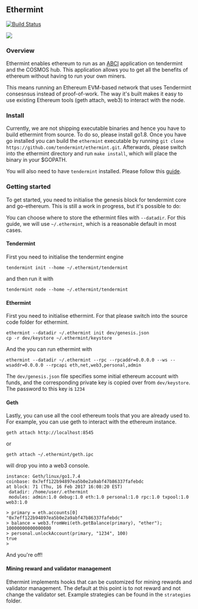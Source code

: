 ## Ethermint

[![Build Status](https://circleci.com/gh/tendermint/ethermint/tree/master.svg?style=shield)](https://circleci.com/gh/tendermint/ethermint/tree/master)

[![](https://tokei.rs/b1/github/tendermint/ethermint)](https://github.com/tendermint/ethermint)

### Overview

Ethermint enables ethereum to run as an [ABCI](https://github.com/tendermint/abci) application on tendermint and the COSMOS hub. This application allows you to get all the benefits of ethereum without having to run your own miners.

This means running an Ethereum EVM-based network that uses Tendermint consesnsus instead of proof-of-work.
The way it's built makes it easy to use existing Ethereum tools (geth attach, web3) to interact with the node.

### Install
Currently, we are not shipping executable binaries and hence you have to build ethermint from source. To do so, please install go1.8. Once you have go installed you can build the `ethermint` executable by running `git clone https://github.com/tendermint/ethermint.git`. Afterwards, please switch into the ethermint directory and run `make install`, which will place the binary in your $GOPATH.

You will also need to have `tendermint` installed. Please follow this [guide](https://tendermint.com/docs/guides/install).

### Getting started
To get started, you need to initialise the genesis block for tendermint core and go-ethereum.
This is still a work in progress, but it's possible to do:

You can choose where to store the ethermint files with `--datadir`. For this guide, we will use `~/.ethermint`, which is a reasonable default in most cases.

#### Tendermint
First you need to initialise the tendermint engine

```
tendermint init --home ~/.ethermint/tendermint
```

and then run it with
```
tendermint node --home ~/.ethermint/tendermint
```

#### Ethermint
First you need to initialise ethermint.
For that please switch into the source code folder for ethermint.

```
ethermint --datadir ~/.ethermint init dev/genesis.json
cp -r dev/keystore ~/.ethermint/keystore
```

And the you can run ethermint with
```
ethermint --datadir ~/.ethermint --rpc --rpcaddr=0.0.0.0 --ws --wsaddr=0.0.0.0 --rpcapi eth,net,web3,personal,admin
```

The `dev/genesis.json` file specifies some initial ethereum account with funds,
and the corresponding private key is copied over from `dev/keystore`.
The password to this key is `1234`

#### Geth

Lastly, you can use all the cool ethereum tools that you are already used to. For example, you can use geth to interact with the ethereum instance.

```
geth attach http://localhost:8545
```
or
```
geth attach ~/.ethermint/geth.ipc
```
will drop you into a web3 console.

```
instance: Geth/linux/go1.7.4
coinbase: 0x7eff122b94897ea5b0e2a9abf47b86337fafebdc
at block: 71 (Thu, 16 Feb 2017 16:08:20 EST)
 datadir: /home/user/.ethermint
 modules: admin:1.0 debug:1.0 eth:1.0 personal:1.0 rpc:1.0 txpool:1.0 web3:1.0

> primary = eth.accounts[0]
"0x7eff122b94897ea5b0e2a9abf47b86337fafebdc"
> balance = web3.fromWei(eth.getBalance(primary), "ether");
10000000000000000
> personal.unlockAccount(primary, "1234", 100)
true
>
```

And you're off!


#### Mining reward and validator management
Ethermint implements hooks that can be customized for mining rewards and validator management. The default at this point is to not reward and not change the validator set. Example strategies can be found in the `strategies` folder.
